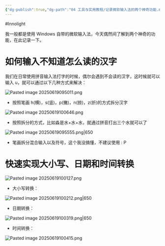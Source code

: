 ```yaml
---
{"dg-publish":true,"dg-path":"04 工具与实用教程/记录微软输入法的两个神奇功能.md","permalink":"/04 工具与实用教程/记录微软输入法的两个神奇功能/","created":"2025-06-19T09:45:04.000+08:00","updated":"2025-06-19T10:07:35.000+08:00"}
---
```


#Innolight

我一般都是使用 Windows 自带的微软输入法，今天偶然间了解到两个神奇的功能，在此记录一下。

# 如何输入不知道怎么读的汉字

我们在日常使用拼音输入法打字的时候，偶尔会遇到不会读的汉字，这时候就可以输入 u，就可以通过以下几种方式来解决：

![Pasted image 20250619095011.png](/img/user/0.Asset/resource/Pasted%20image%2020250619095011.png)

- 按照笔画 h(横)，s(竖)，p(撇)，n(捺)，z(折)的方式拆分汉字

![Pasted image 20250619100646.png](/img/user/0.Asset/resource/Pasted%20image%2020250619100646.png)

- 按照拆分的方式，比如淼是水+水+水，就通过拼音打出三个水就可以了

![Pasted image 20250619095555.png|650](/img/user/0.Asset/resource/Pasted%20image%2020250619095555.png)

- 笔画拆分混合输入以及符号，这个我没搞懂，不建议使用 : P

# 快速实现大小写、日期和时间转换

![Pasted image 20250619100127.png](/img/user/0.Asset/resource/Pasted%20image%2020250619100127.png)

- 大小写转换：

![Pasted image 20250619100212.png|650](/img/user/0.Asset/resource/Pasted%20image%2020250619100212.png)

- 日期转换：

![Pasted image 20250619100319.png|650](/img/user/0.Asset/resource/Pasted%20image%2020250619100319.png)

- 时间转换：

![Pasted image 20250619100415.png](/img/user/0.Asset/resource/Pasted%20image%2020250619100415.png)

